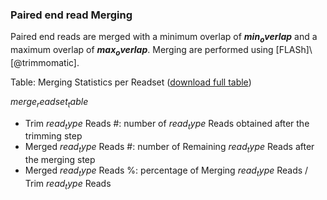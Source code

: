 ### Paired end read Merging

Paired end reads are merged with a minimum overlap of **$min_overlap$** and a maximum overlap of **$max_overlap$**. Merging are performed using [FLASh]\ [@trimmomatic].

Table: Merging Statistics per Readset ([download full table](mergeReadsetTable.tsv))

$merge_readset_table$

* Trim $read_type$ Reads #: number of $read_type$ Reads obtained after the trimming step
* Merged $read_type$ Reads #: number of Remaining $read_type$ Reads after the merging step
* Merged $read_type$ Reads %: percentage of Merging $read_type$ Reads / Trim $read_type$ Reads
